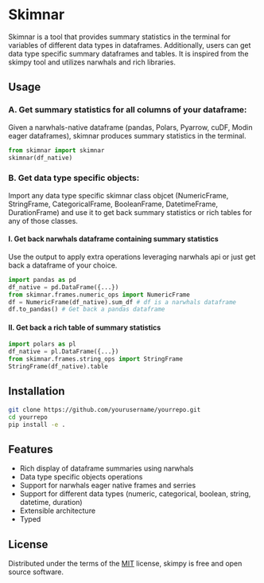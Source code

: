 # Skimnar

Skimnar is a tool that provides summary statistics in the terminal for variables of different data types in dataframes.
Additionally, users can get data type specific summary dataframes and tables.
It is inspired from the skimpy tool and utilizes narwhals and rich libraries.


## Usage

### A. Get summary statistics for all columns of your dataframe:

Given a narwhals-native dataframe (pandas, Polars, Pyarrow, cuDF, Modin eager dataframes), skimnar produces summary statistics in the terminal.

```python
from skimnar import skimnar
skimnar(df_native)
```
### B. Get data type specific objects:

Import any data type specific skimnar class objcet (NumericFrame, StringFrame, CategoricalFrame, BooleanFrame, DatetimeFrame, DurationFrame) and use it to get back summary statistics or rich tables for any of those classes.

#### I. Get back narwhals dataframe containing summary statistics
Use the output to apply extra operations leveraging narwhals api or just get back a dataframe of your choice.


```python
import pandas as pd
df_native = pd.DataFrame({...})
from skimnar.frames.numeric_ops import NumericFrame
df = NumericFrame(df_native).sum_df # df is a narwhals dataframe
df.to_pandas() # Get back a pandas dataframe
```
#### II. Get back a rich table of summary statistics
```python
import polars as pl
df_native = pl.DataFrame({...})
from skimnar.frames.string_ops import StringFrame
StringFrame(df_native).table
```



## Installation

```bash
git clone https://github.com/yourusername/yourrepo.git
cd yourrepo
pip install -e .
```


## Features

- Rich display of dataframe summaries using narwhals
- Data type specific objects operations
- Support for narwhals eager native frames and serries
- Support for different data types (numeric, categorical, boolean, string, datetime, duration)
- Extensible architecture
- Typed


## License

Distributed under the terms of the [MIT](https://opensource.org/license/MIT) license, skimpy is free and open source software.
